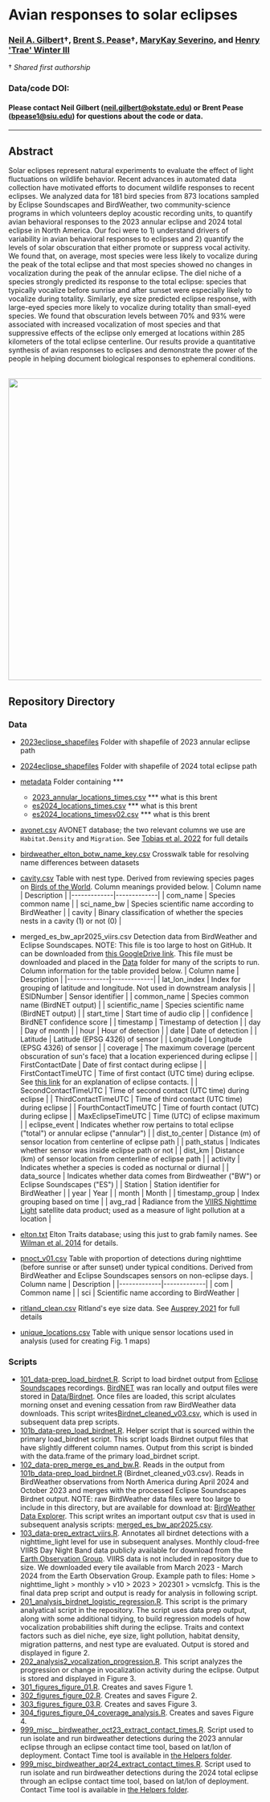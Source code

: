 # Avian responses to solar eclipses

### [Neil A. Gilbert](https://www.gilbertecology.com/)†, [Brent S. Pease](https://peaselab.com/)†, [MaryKay Severino](https://eclipsesoundscapes.org), and [Henry 'Trae' Winter III](https://eclipsesoundscapes.org)

† _Shared first authorship_
### Data/code DOI:

#### Please contact Neil Gilbert (neil.gilbert@okstate.edu) or Brent Pease (bpease1@siu.edu) for questions about the code or data.

__________________________________________________________________________________________________________________________________________

## Abstract
Solar eclipses represent natural experiments to evaluate the effect of light fluctuations on wildlife behavior. Recent advances in automated data collection have motivated efforts to document wildlife responses to recent eclipses. We analyzed data for 181 bird species from 873 locations sampled by Eclipse Soundscapes and BirdWeather, two community-science programs in which volunteers deploy acoustic recording units, to quantify avian behavioral responses to the 2023 annular eclipse and 2024 total eclipse in North America. Our foci were to 1) understand drivers of variability in avian behavioral responses to eclipses and 2) quantify the levels of solar obscuration that either promote or suppress vocal activity. We found that, on average, most species were less likely to vocalize during the peak of the total eclipse and that most species showed no changes in vocalization during the peak of the annular eclipse. The diel niche of a species strongly predicted its response to the total eclipse: species that typically vocalize before sunrise and after sunset were especially likely to vocalize during totality. Similarly, eye size predicted eclipse response, with large-eyed species more likely to vocalize during totality than small-eyed species. We found that obscuration levels between 70% and 93% were associated with increased vocalization of most species and that suppressive effects of the eclipse only emerged at locations within 285 kilometers of the total eclipse centerline. Our results provide a quantitative synthesis of avian responses to eclipses and demonstrate the power of the people in helping document biological responses to ephemeral conditions. 

 $~~~~~~~~~~~~~~~~~~~~~~~~~~~~~~~~~~~~~~~$ <img src="https://github.com/BrentPease1/eclipse-traits/blob/main/Figures/figure_01.png" width="600" />
 
## Repository Directory

### Data
 * [2023eclipse_shapefiles](./Data/2023eclipse_shapefiles) Folder with shapefile of 2023 annular eclipse path
 * [2024eclipse_shapefiles](./Data/2024eclipse_shapefiles) Folder with shapefile of 2024 total eclipse path
 * [metadata](./Data/metadata) Folder containing ***
   * [2023_annular_locations_times.csv](./Data/metadata/2023_annular_locations_times.csv) *** what is this brent
   * [es2024_locations_times.csv](./Data/metadata/es2024_locations_times.csv) *** what is this brent
   * [es2024_locations_timesv02.csv](./Data/metadata/es2024_locations_timesv02.csv) *** what is this brent
 * [avonet.csv](./Data/avonet.csv) AVONET database; the two relevant columns we use are `Habitat.Density` and `Migration`. See [Tobias et al. 2022](https://onlinelibrary.wiley.com/doi/10.1111/ele.13898) for full details
 * [birdweather_elton_botw_name_key.csv](./Data/birdweather_elton_botw_name_key.csv) Crosswalk table for resolving name differences between datasets
 * [cavity.csv](./Data/cavity.csv) Table with nest type. Derived from reviewing species pages on [Birds of the World](https://birdsoftheworld.org/bow/home). Column meanings provided below.
   | Column name | Description |
   |-------------|-------------|
   | com_name | Species common name |
   | sci_name_bw | Species scientific name according to BirdWeather |
   | cavity | Binary classification of whether the species nests in a cavity (1) or not (0) |
 * merged_es_bw_apr2025_viirs.csv Detection data from BirdWeather and Eclipse Soundscapes. NOTE: This file is too large to host on GitHub. It can be downloaded from [this GoogleDrive link](https://drive.google.com/file/d/1K8n42R5rQxtQan30fcZVU59NITi9pD52/view?usp=sharing). This file must be downloaded and placed in the [Data](./Data) folder for many of the scripts to run. Column information for the table provided below.
   | Column name | Description |
   |-------------|-------------|
   | lat_lon_index | Index for grouping of latitude and longitude. Not used in downstream analysis  |
   | ESIDNumber | Sensor identifier |
   | common_name | Species common name (BirdNET output) |
   | scientific_name | Species scientific name (BirdNET output) |
   | start_time | Start time of audio clip |
   | confidence | BirdNET confidence score |
   | timestamp | Timestamp of detection |
   | day | Day of month |
   | hour | Hour of detection |
   | date | Date of detection |
   | Latitude | Latitude (EPSG 4326) of sensor |
   | Longitude | Longitude (EPSG 4326) of sensor |
   | coverage | The maximum coverage (percent obscuration of sun's face) that a location experienced during eclipse |
   | FirstContactDate | Date of first contact during eclipse |
   | FirstContactTimeUTC | Time of first contact (UTC time) during eclipse. See [this link](https://en.wikipedia.org/wiki/Solar_eclipse#:~:text=The%20visual%20phases%20observed%20during,the%20entire%20disk%20is%20covered.) for an explanation of eclipse contacts. |
   | SecondContactTimeUTC | Time of second contact (UTC time) during eclipse |
   | ThirdContactTimeUTC | Time of third contact (UTC time) during eclipse |
   | FourthContactTimeUTC | Time of fourth contact (UTC) during eclipse |
   | MaxEclipseTimeUTC | Time (UTC) of eclipse maximum |
   | eclipse_event | Indicates whether row pertains to total eclipse ("total") or annular eclipse ("annular") |
   | dist_to_center | Distance (m) of sensor location from centerline of eclipse path |
   | path_status | Indicates whether sensor was inside eclipse path or not |
   | dist_km | Distance (km) of sensor location from centerline of eclipse path |
   | activity | Indicates whether a species is coded as nocturnal or diurnal |
   | data_source | Indicates whether data comes from Birdweather ("BW") or Eclipse Soundscapes ("ES") |
   | Station | Station identifier for BirdWeather |
   | year | Year |
   | month | Month |
   | timestamp_group | Index grouping based on time |
   | avg_rad | Radiance from the [VIIRS Nighttime Light](https://eogdata.mines.edu/products/vnl/) satellite data product; used as a measure of light pollution at a location |
   
 * [elton.txt](./Data/elton.txt) Elton Traits database; using this just to grab family names. See [Wilman et al. 2014](https://esajournals.onlinelibrary.wiley.com/doi/10.1890/13-1917.1) for details.
 * [pnoct_v01.csv](./Data/pnoct_v01.csv) Table with proportion of detections during nighttime (before sunrise or after sunset) under typical conditions. Derived from BirdWeather and Eclipse Soundscapes sensors on non-eclipse days.
   | Column name | Description |
   |-------------|-------------|
   | com | Common name |
   | sci | Scientific name according to BirdWeather |
 * [ritland_clean.csv](./Data/ritland_clean.csv) Ritland's eye size data. See [Ausprey 2021](https://royalsocietypublishing.org/doi/pdf/10.1098/rspb.2021.0853) for full details
 * [unique_locations.csv](./Data/unique_locations.csv) Table with unique sensor locations used in analysis (used for creating Fig. 1 maps)

### Scripts
 * [101_data-prep_load_birdnet.R](./Scripts/101_data-prep_load_birdnet.R). Script to load birdnet output from [Eclipse Soundscapes](https://eclipsesoundscapes.org) recordings. [BirdNET](https://birdnet.cornell.edu/) was ran locally and output files were stored in [Data/Birdnet](./Data/Birdnet). Once files are loaded, this script alculates morning onset and evening cessation from raw BirdWeather data downloads. This script writes[Birdnet_cleaned_v03.csv]('./Data/birdnet_cleaned_v03.csv), which is used in subsequent data prep scripts.
 * [101b_data-prep_load_birdnet.R](./Scripts/101_data-prep_load_birdnet.R). Helper script that is sourced within the primary load_birdnet script. This script loads Birdnet output files that have slightly different column names. Output from this script is binded with the data.frame of the primary load_birdnet script.
 * [102_data-prep_merge_es_and_bw.R](./Scripts/102_data-prep_merge_es_and_bw.R). Reads in the output from [101b_data-prep_load_birdnet.R](./Scripts/101_data-prep_load_birdnet.R) (Birdnet_cleaned_v03.csv). Reads in BirdWeather observations from North America during April 2024 and October 2023 and merges with the processed Eclipse Soundscapes Birdnet output. NOTE: raw BirdWeather data files were too large to include in this directory, but are available for download at: [BirdWeather Data Explorer](https://app.birdweather.com/data). This script writes an important output csv that is used in subsequent analysis scripts: [merged_es_bw_apr2025.csv](./Data/merged_es_bw_apr2025.csv).
 * [103_data-prep_extract_viirs.R](./Scripts/103_data-prep_extract_viirs.R). Annotates all birdnet detections with a nighttime_light level for use in subsequent analyses. Monthly cloud-free VIIRS Day Night Band data publicly available for download from the [Earth Observation Group](https://eogdata.mines.edu/products/vnl/). VIIRS data is not included in repository due to size. We downloaded every tile available from March 2023 - March 2024 from the Earth Observation Group. Example path to files: Home > nighttime_light > monthly > v10 > 2023 > 202301 > vcmslcfg. This is the final data prep script and output is ready for analysis in following script.
* [201_analysis_birdnet_logistic_regression.R](./Scripts/201_analysis_birdnet_logistic_regression.R). This script is the primary analyatical script in the repository. The script uses data prep output, along with some additional tidying, to build regression models of how vocalization probabilities shift during the eclipse. Traits and context factors such as diel niche, eye size, light pollution, habitat density, migration patterns, and nest type are evaluated. Output is stored and displayed in figure 2.
* [202_analysis2_vocalization_progression.R](./Scripts/202_analysis2_vocalization_progression.R). This script analyzes the progression or change in vocalization activity during the eclipse. Output is stored and displayed in Figure 3. 
* [301_figures_figure_01.R](./Scripts/301_figures_figure_01.R). Creates and saves Figure 1.
* [302_figures_figure_02.R](./Scripts/302_figures_figure_02.R). Creates and saves Figure 2.
* [303_figures_figure_03.R](./Scripts/303_figures_figure_03.R). Creates and saves Figure 3.
* [304_figures_figure_04_coverage_analysis.R](./Scripts/304_figures_figure_04_coverage_analysis.R). Creates and saves Figure 4.
* [999_misc__birdweather_oct23_extract_contact_times.R](./Scripts/999_misc__birdweather_oct23_extract_contact_times.R). Script used to run isolate and run birdweather detections during the 2023 annular eclipse through an eclipse contact time tool, based on lat/lon of deployment. Contact Time tool is available in [the Helpers folder](./Helpers/Eclipse-Data-Tool-main).
* [999_misc_birdweather_apr24_extract_contact_times.R](./Scripts/999_misc_birdweather_apr24_extract_contact_times.R). Script used to run isolate and run birdweather detections during the 2024 total eclipse through an eclipse contact time tool, based on lat/lon of deployment. Contact Time tool is available in [the Helpers folder](./Helpers/Eclipse-Data-Tool-main).
